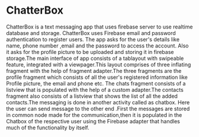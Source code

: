 # ChatterBox
ChatterBox is a text messaging app that uses firebase server to use realtime database and storage.
ChatterBox uses Firebase email and password authentication to register users. The app asks for the user's
details like name, phone number ,email and the password to access the account. Also it asks for the 
profile picture to be uploaded and storing it in firebase storage.The main interface of app consists of 
a tablayout with swipeable feature, integrated with a viewpager.This layout comprises of three inflating
fragment with the help of fragment adapter.The three fragments are the profile fragment which consists of 
all the user's registered information like Profile picture, the email and phone etc. The chats fragment
consists of a listview that is populated with the help of a custom adapter.The contacts fragment also consists
of a listview that shows the list of all the added contacts.The messaging is done in another activity called as 
chatbox. Here the user can send message to the other end .First the messages are stored in common node made for the 
communication,then it is populated in the Chatbox of the respective user using the Firebase adapter that handles much 
of the functionality by itself.
